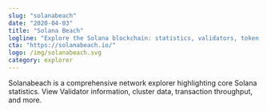 ```yaml
---
slug: "solanabeach"
date: "2020-04-03"
title: "Solana Beach"
logline: "Explore the Solana blockchain: statistics, validators, token metrics and more."
cta: "https://solanabeach.io/"
logo: /img/solanabeach.svg
category: explorer
---
```


Solanabeach is a comprehensive network explorer highlighting core Solana statistics. View Validator information, cluster data, transaction throughput, and more.
